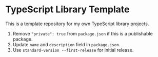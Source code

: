 # TypeScript Library Template

This is a template repository for my own TypeScript library projects.

1. Remove `"private": true` from `package.json` if this is a publishable package.
2. Update `name` and `description` field in `package.json`.
3. Use `standard-version --first-release` for initial release.
